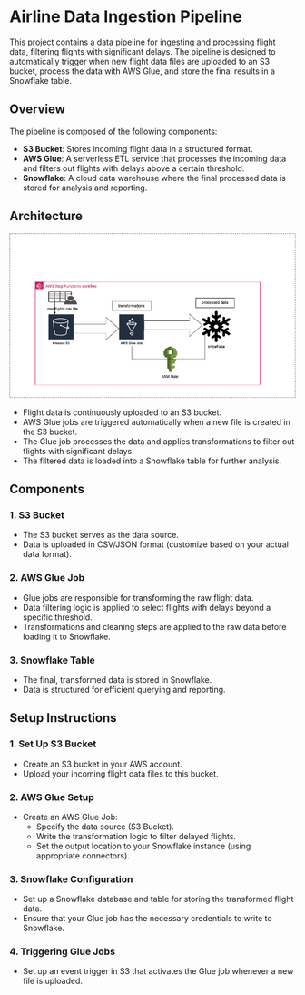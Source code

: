 # Airline Data Ingestion Pipeline

This project contains a data pipeline for ingesting and processing flight data, filtering flights with significant delays. The pipeline is designed to automatically trigger when new flight data files are uploaded to an S3 bucket, process the data with AWS Glue, and store the final results in a Snowflake table.

## Overview

The pipeline is composed of the following components:

- **S3 Bucket**: Stores incoming flight data in a structured format.
- **AWS Glue**: A serverless ETL service that processes the incoming data and filters out flights with delays above a certain threshold.
- **Snowflake**: A cloud data warehouse where the final processed data is stored for analysis and reporting.



## Architecture

![alt text](architecture.png)
- Flight data is continuously uploaded to an S3 bucket.
- AWS Glue jobs are triggered automatically when a new file is created in the S3 bucket.
- The Glue job processes the data and applies transformations to filter out flights with significant delays.
- The filtered data is loaded into a Snowflake table for further analysis.

## Components

### 1. S3 Bucket

- The S3 bucket serves as the data source.
- Data is uploaded in CSV/JSON format (customize based on your actual data format).

### 2. AWS Glue Job

- Glue jobs are responsible for transforming the raw flight data.
- Data filtering logic is applied to select flights with delays beyond a specific threshold.
- Transformations and cleaning steps are applied to the raw data before loading it to Snowflake.

### 3. Snowflake Table

- The final, transformed data is stored in Snowflake.
- Data is structured for efficient querying and reporting.

## Setup Instructions

### 1. Set Up S3 Bucket

- Create an S3 bucket in your AWS account.
- Upload your incoming flight data files to this bucket.

### 2. AWS Glue Setup

- Create an AWS Glue Job:
  - Specify the data source (S3 Bucket).
  - Write the transformation logic to filter delayed flights.
  - Set the output location to your Snowflake instance (using appropriate connectors).

### 3. Snowflake Configuration

- Set up a Snowflake database and table for storing the transformed flight data.
- Ensure that your Glue job has the necessary credentials to write to Snowflake.

### 4. Triggering Glue Jobs

- Set up an event trigger in S3 that activates the Glue job whenever a new file is uploaded.



